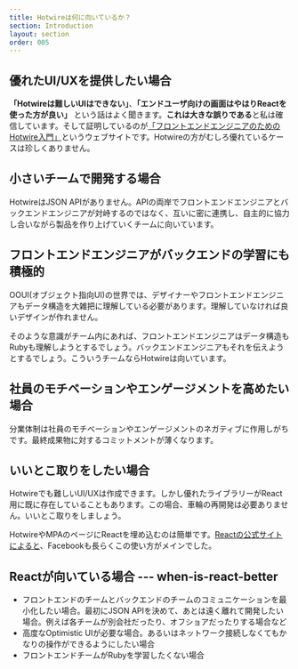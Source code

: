 ```yaml
---
title: Hotwireは何に向いているか？
section: Introduction
layout: section
order: 005
---
```


## 優れたUI/UXを提供したい場合

**「Hotwireは難しいUIはできない」**、**「エンドユーザ向けの画面はやはりReactを使った方が良い」** という話はよく聞きます。**これは大きな誤りである**と私は確信しています。そして証明しているのが[「フロントエンドエンジニアのためのHotwire入門」](https://hotwire-n-next.castle104.com)というウェブサイトです。Hotwireの方がむしろ優れているケースは珍しくありません。

## 小さいチームで開発する場合

HotwireはJSON APIがありません。APIの両岸でフロントエンドエンジニアとバックエンドエンジニアが対峙するのではなく、互いに密に連携し、自主的に協力し合いながら製品を作り上げていくチームに向いています。

## フロントエンドエンジニアがバックエンドの学習にも積極的

OOUI(オブジェクト指向UI)の世界では、デザイナーやフロントエンドエンジニアもデータ構造を大雑把に理解している必要があります。理解していなければ良いデザインが作れません。

そのような意識がチーム内にあれば、フロントエンドエンジニアはデータ構造もRubyも理解しようとするでしょう。バックエンドエンジニアもそれを伝えようとするでしょう。こういうチームならHotwireは向いています。

## 社員のモチベーションやエンゲージメントを高めたい場合

分業体制は社員のモチベーションやエンゲージメントのネガティブに作用しがちです。最終成果物に対するコミットメントが薄くなります。

## いいとこ取りをしたい場合

Hotwireでも難しいUI/UXは作成できます。しかし優れたライブラリーがReact用に既に存在していることもあります。この場合、車輪の再開発は必要ありません。いいとこ取りをしましょう。

HotwireやMPAのページにReactを埋め込むのは簡単です。[Reactの公式サイトによると](https://ja.react.dev/learn/add-react-to-an-existing-project#using-react-for-a-part-of-your-existing-page)、Facebookも長らくこの使い方がメインでした。

## Reactが向いている場合 --- when-is-react-better

* フロントエンドのチームとバックエンドのチームのコミュニケーションを最小化したい場合。最初にJSON APIを決めて、あとは遠く離れて開発したい場合。例えば各チームが別会社だったり、オフショアだったりする場合など
* 高度なOptimistic UIが必要な場合。あるいはネットワーク接続しなくてもかなりの操作ができるようにしたい場合
* フロントエンドチームがRubyを学習したくない場合
